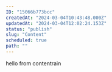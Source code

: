 ```yaml
---
ID: "15066b773bcc"
createdAt: "2024-03-04T10:43:48.000Z"
updatedAt: "2024-03-04T12:02:24.153Z"
status: "publish"
slug: "Content"
scheduled: true
path: ""
---
```

hello from contentrain